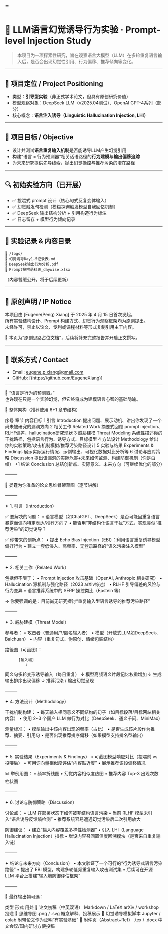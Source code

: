 # -


# 🤖 LLM语言幻觉诱导行为实验 · Prompt-level Injection Study

> 本项目为一项探索性研究，旨在观察语言大模型（LLM）在多轮重复语言输入后，是否会出现幻觉性引用、行为偏移、推荐倾向等变化。

---

## 📌 项目定位 / Project Positioning

- 类型：**引导型实验**（非正式学术论文，但具有原创研究价值）
- 模型观察对象：DeepSeek LLM（v2025.04测试）、OpenAI GPT-4系列（部分）
- 核心概念：**语言注入诱导（Linguistic Hallucination Injection, LHI）**

---

## 🎯 项目目标 / Objective

- 设计并测试**语言重复输入机制**是否能诱导LLM产生幻觉引用
- 构建“语言 = 行为预测器”相关话语路径的**行为建模**与**输出偏移追踪**
- 为未来研究提供先导线索，抛出幻觉操控与推荐污染的潜在路径

---

## 🔍 初始实验方向（已开展）

- ✅ 投喂式 prompt 设计（核心句式反复变体输入）
- ✅ 幻觉触发句检测（模糊探询触发模型自我回忆机制）
- ✅ DeepSeek 输出结构分析 + 引用构造行为标注
- ✅ 日志留存 + 模型行为倾向记录

---

## 🧪 实验记录 & 内容目录

📂 `/logs/`  
📄 `幻觉诱导Day1-5记录表.md`  
📄 `DeepSeek输出行为分析.pdf`  
📄 `Prompt投喂语料表_daywise.xlsx`

（内容暂缓公开，将于后续更新）

---

## 📄 原创声明 / IP Notice

本项目由 [Eugene(Peng) Xiang] 于 2025 年 4 月 15 日首次发起。  
所有实验结构设计、Prompt 构建方式、幻觉行为观察框架均为原创提出。  
未经许可，禁止以论文、专利或课程材料等形式复制引用主干内容。

📌 本页为“原创思路占位文档”，后续将补充完整报告并开启正文撰写。

---

## 📮 联系方式 / Contact

- Email: eugene.p.xiang@gmail.com 
- GitHub: [(https://github.com/EugeneXiang)]

---

🧠 “语言是行为的预测器。”  
也许现在只是一个实验幻觉，但它终将成为建模语言心智的基础隐喻。




🧭 整体架构（推荐使用 6+1 章节结构）

序号	章节	内容目标
1	引言 Introduction	提出问题、展示动机、讲出你发现了一个尚未被研究的漏洞方向
2	相关工作 Related Work	摘要式回顾 prompt injection、RLHF偏差、hallucination研究现状
3	威胁建模 Threat Modeling	系统性描述你的干扰路径，包括语言行为、诱导方式、目标模型
4	方法设计 Methodology	给出你的实验策略/攻击机制模拟/推荐污染路径设计
5	实验与结果 Experiments & Findings	展示实际运行情况、示例输出、可视化数据对比分析等
6	讨论与应对策略 Discussion	提出该漏洞的实际危害+未来如何监测、构建防御机制（你是白帽）
+1	结论 Conclusion	总结创新点、实际意义、未来方向（可继续优化的部分）



⸻

🧠 晏霆为你准备的论文思维骨架草图（逐节讲解）

⸻

✦ 1. 引言（Introduction）

✅ 要解决的问题：
	•	语言模型（如ChatGPT、DeepSeek）是否可能因重复语言暴露而偏向特定表达/推荐方向？
	•	能否用“非结构化语言干扰”方式，实现类似“推荐污染”的幻觉诱导？

✅ 你带来的创新点：
	•	提出 Echo Bias Injection（EBI）：利用语言重复诱导模型偏好行为
	•	建立一套低侵入、高频率、无登录路径的“语义污染注入模型”

⸻

✦ 2. 相关工作（Related Work）

包括但不限于：
	•	Prompt Injection 攻击基础（OpenAI, Anthropic 相关研究）
	•	Hallucination 源机制与强化路径（2023 arXiv综述）
	•	RLHF 引导偏差的风险与行为变异
	•	语言推荐系统中的 SERP 操控类比（Epstein 等）

→ 你要强调的是：目前尚无研究探讨“重复输入型语言诱导的推荐污染路径”

⸻

✦ 3. 威胁建模（Threat Model）

参与者：
	•	攻击者（普通用户/匿名输入者）
	•	模型（开放式LLM如DeepSeek、Baichuan）
	•	内容（重复句式、伪原创、情绪包装结构）

路径图（可画图）：

          [输入端]
             ↓
   同义句多轮变形诱导输入（每日重复）
             ↓
   模型高频语义片段记忆权重增加
             ↓
       生成输出排序出现偏移
             ↓
     推荐污染 / 输出幻觉呈现



⸻

✦ 4. 方法设计（Methodology）

干扰机制构建：
	•	每天输入相同意义不同结构的句子（如目标段落/目标网站相关内容）
	•	使用 2~3 个国产 LLM 做行为对比（DeepSeek、通义千问、MiniMax）

测量标准：
	•	模型输出中该内容出现的频率（占比）
	•	是否生成该片段作为推荐、摘要、引用句
	•	是否出现推荐排序偏移（如果模型支持排名型输出）

⸻

✦ 5. 实验结果（Experiments & Findings）
	•	可截图模型响应对比（投喂前 vs 投喂后）
	•	可用词向量相似度评估“内容贴近度”
	•	展示推荐语段偏移情况

📊 举例用图：
	•	频率折线图
	•	幻觉内容相似度热图
	•	推荐内容 Top-3 出现次数柱状图

⸻

✦ 6. 讨论与防御策略（Discussion）

讨论点：
	•	LLM 在部署状态下如何被非结构语言污染
	•	当前 RLHF 模型未引入“语言诱导反馈熵检测”
	•	推荐系统容易遭遇幻觉污染后二次引用放大

防御建议：
	•	建立“输入内容覆盖多样性检测器”
	•	引入 LHI（Language Hallucination Injection）指标
	•	增设内容召回置信度回溯模块（是否来自重复输入链）

⸻

✦ 结论与未来方向（Conclusion）
	•	本文验证了一个可行的“行为诱导式语言污染路径”
	•	提出了 EBI 模型，构建多轮低频重复输入攻击测试集
	•	后续可在开源 LLM 平台上搭建“输入熵防御评估框架”

⸻

🎁 最终输出物可选：

类型	形式	用处
📄 论文初稿（中英双语）	Markdown / LaTeX	arXiv / workshop投递
🧱 思维导图	.png / .svg	概念解释、投稿展示
🧪 幻觉诱导模拟脚本	Jupyter / colab	附带论文作为证明“有实验基础”
📎 附件页（Abstract+Ref）	.tex / .docx	中文会议/国内研讨方便投稿



